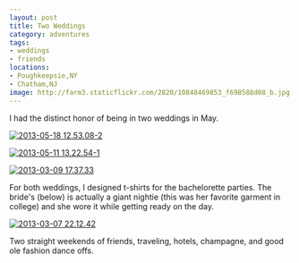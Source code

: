 ```yaml
---
layout: post
title: Two Weddings
category: adventures
tags:
- weddings
- friends
locations:
- Poughkeepsie,NY
- Chatham,NJ
image: http://farm3.staticflickr.com/2820/10848469853_f698588d08_b.jpg
---
```


I had the distinct honor of being in two weddings in May. 

<a href="http://www.flickr.com/photos/katydecorah/10848222696/" title="2013-05-18 12.53.08-2 by katydecorah, on Flickr"><img src="http://farm6.staticflickr.com/5511/10848222696_2e53047738_b.jpg" class="img-half" alt="2013-05-18 12.53.08-2"></a>

<a href="http://www.flickr.com/photos/katydecorah/10848154325/" title="2013-05-11 13.22.54-1 by katydecorah, on Flickr"><img src="http://farm8.staticflickr.com/7313/10848154325_0173b718d5_b.jpg" class="img-half" alt="2013-05-11 13.22.54-1"></a>

<a href="http://www.flickr.com/photos/katydecorah/10848469853/" title="2013-03-09 17.37.33 by katydecorah, on Flickr"><img src="http://farm3.staticflickr.com/2820/10848469853_f698588d08_b.jpg" alt="2013-03-09 17.37.33"></a>

For both weddings, I designed t-shirts for the bachelorette parties. The bride's (below) is actually a giant nightie (this was her favorite garment in college) and she wore it while getting ready on the day.

<a href="http://www.flickr.com/photos/katydecorah/10848202346/" title="2013-03-07 22.12.42 by katydecorah, on Flickr"><img src="http://farm4.staticflickr.com/3813/10848202346_cc7f9cec11_b.jpg" alt="2013-03-07 22.12.42"></a>

Two straight weekends of friends, traveling, hotels, champagne, and good ole fashion dance offs.